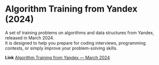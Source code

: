 # Algorithm Training from Yandex (2024)

A set of training problems on algorithms and data structures from Yandex, released in March 2024.  
It is designed to help you prepare for coding interviews, programming contests, or simply improve your problem-solving skills.

**Link**
[Algorithm Training from Yandex — March 2024](https://yandex.ru/yaintern/training/algorithm-training_march_2024)
